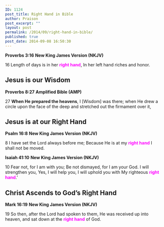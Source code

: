 ```yaml
---
ID: 1124
post_title: Right Hand in Bible
author: Praison
post_excerpt: ""
layout: post
permalink: /2014/09/right-hand-in-bible/
published: true
post_date: 2014-09-08 16:50:30
---
```

<strong>Proverbs 3:16</strong>
<strong> New King James Version (NKJV)</strong>

16 Length of days is in her <span style="color: #ff00ff;"><strong>right hand</strong></span>,
In her left hand riches and honor.
<h2>Jesus is our Wisdom</h2>
<strong>Proverbs 8:27</strong>
<strong>Amplified Bible (AMP)</strong>

27 <strong>When He prepared the heavens</strong>, I [Wisdom] was there; when He drew a circle upon the face of the deep and stretched out the firmament over it,
<h2><strong>Jesus is at our Right Hand</strong></h2>
<strong>Psalm 16:8</strong>
<strong> New King James Version (NKJV)</strong>

8 I have set the Lord always before me;
Because He is at my <span style="color: #ff00ff;"><strong>right hand</strong></span> I shall not be moved.

<strong>Isaiah 41:10</strong>
<strong> New King James Version (NKJV)</strong>

10 Fear not, for I am with you;
Be not dismayed, for I am your God.
I will strengthen you,
Yes, I will help you,
I will uphold you with My righteous <span style="color: #ff00ff;"><strong>right hand</strong></span>.’
<h2><strong>Christ Ascends to God’s Right Hand</strong></h2>
<strong>Mark 16:19</strong>
<strong>New King James Version (NKJV)</strong>

19 So then, after the Lord had spoken to them, He was received up into heaven, and sat down at the <span style="color: #ff00ff;"><strong>right hand</strong></span> of God.

&nbsp;